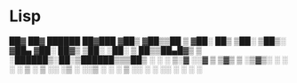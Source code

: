 # Lisp
 ██▓     ██▓  ██████  ██▓███   ▓██▒    ▓██▒▒██    ▒ ▓██░  ██▒ ▒██░    ▒██▒░ ▓██▄   ▓██░ ██▓▒ ▒██░    ░██░  ▒   ██▒▒██▄█▓▒ ▒ ░██████▒░██░▒██████▒▒▒██▒ ░  ░ ░ ▒░▓  ░░▓  ▒ ▒▓▒ ▒ ░▒▓▒░ ░  ░ ░ ░ ▒  ░ ▒ ░░ ░▒  ░ ░░▒ ░        ░ ░    ▒ ░░  ░  ░  ░░            ░  ░ ░        ░                                          
